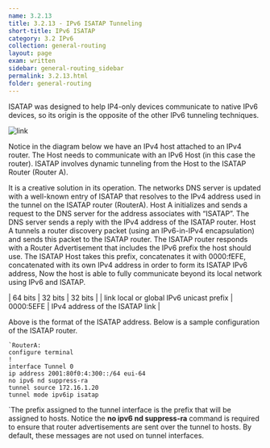 ```yaml
---
name: 3.2.13
title: 3.2.13 - IPv6 ISATAP Tunneling
short-title: IPv6 ISATAP
category: 3.2 IPv6
collection: general-routing
layout: page
exam: written
sidebar: general-routing_sidebar
permalink: 3.2.13.html
folder: general-routing
---
```

ISATAP was designed to help IP4-only devices communicate to native IPv6 devices, so its origin is the opposite of the other IPv6 tunneling techniques.

![link][1]

Notice in the diagram below we have an IPv4 host attached to an IPv4 router. The Host needs to communicate with an IPv6 Host (in this case the router). ISATAP involves dynamic tunneling from the Host to the ISATAP Router (Router A).

It is a creative solution in its operation. The networks DNS server is updated with a well-known entry of ISATAP that resolves to the IPv4 address used in the tunnel on the ISATAP router (RouterA). Host A initializes and sends a request to the DNS server for the address associates with “ISATAP”. The DNS server sends a reply with the IPv4 address of the ISATAP router. Host A tunnels a router discovery packet (using an IPv6-in-IPv4 encapsulation) and sends this packet to the ISATAP router. The ISATAP router responds with a Router Advertisement that includes the IPv6 prefix the host should use. The ISATAP Host takes this prefix, concatenates it with 0000:fEFE, concatenated with its own IPv4 address in order to form its ISATAP IPv6 address, Now the host is able to fully communicate beyond its local network using IPv6 and ISATAP.

| 64 bits | 32 bits | 32 bits |
| link local or global IPv6 unicast prefix | 0000:5EFE | IPv4 address of the ISATAP link |

Above is the format of the ISATAP address. Below is a sample configuration of the ISATAP router.
```
`RouterA:
configure terminal
!
interface Tunnel 0
ip address 2001:80f0:4:300::/64 eui-64
no ipv6 nd suppress-ra
tunnel source 172.16.1.20
tunnel mode ipv6ip isatap
```
`The prefix assigned to the tunnel interface is the prefix that will be assigned to hosts. Notice the **no ipv6 nd suppress-ra** command is required to ensure that router advertisements are sent over the tunnel to hosts. By default, these messages are not used on tunnel interfaces.

[1]:	/assets/ISATAP.png
